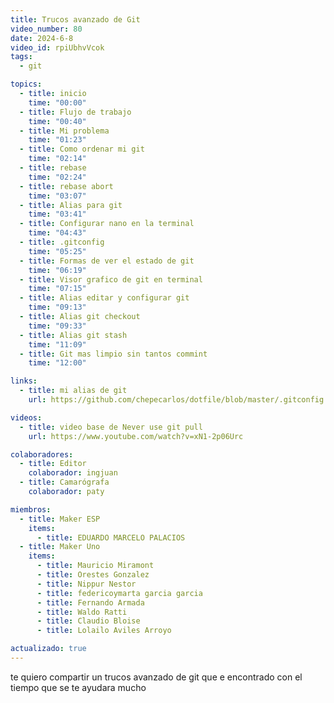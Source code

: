 ```yaml
---
title: Trucos avanzado de Git
video_number: 80
date: 2024-6-8
video_id: rpiUbhvVcok
tags:
  - git

topics:
  - title: inicio
    time: "00:00"
  - title: Flujo de trabajo
    time: "00:40"
  - title: Mi problema
    time: "01:23"
  - title: Como ordenar mi git
    time: "02:14"
  - title: rebase
    time: "02:24"
  - title: rebase abort
    time: "03:07"
  - title: Alias para git
    time: "03:41"
  - title: Configurar nano en la terminal
    time: "04:43"
  - title: .gitconfig
    time: "05:25"
  - title: Formas de ver el estado de git
    time: "06:19"
  - title: Visor grafico de git en terminal
    time: "07:15"
  - title: Alias editar y configurar git
    time: "09:13"
  - title: Alias git checkout
    time: "09:33"
  - title: Alias git stash
    time: "11:09"
  - title: Git mas limpio sin tantos commint
    time: "12:00"

links:
  - title: mi alias de git
    url: https://github.com/chepecarlos/dotfile/blob/master/.gitconfig

videos:
  - title: video base de Never use git pull
    url: https://www.youtube.com/watch?v=xN1-2p06Urc

colaboradores:
  - title: Editor
    colaborador: ingjuan
  - title: Camarógrafa
    colaborador: paty

miembros:
  - title: Maker ESP
    items:
      - title: EDUARDO MARCELO PALACIOS
  - title: Maker Uno
    items:
      - title: Mauricio Miramont
      - title: Orestes Gonzalez
      - title: Nippur Nestor
      - title: federicoymarta garcia garcia
      - title: Fernando Armada
      - title: Waldo Ratti
      - title: Claudio Bloise
      - title: Lolailo Aviles Arroyo

actualizado: true
---
```


te  quiero compartir un trucos avanzado de git que e encontrado con el tiempo que se te ayudara mucho

